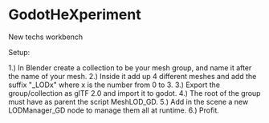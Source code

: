 # GodotHeXperiment 
New techs workbench 


Setup:  
 
1.) In Blender create a collection to be your mesh group, and name it after the name of your mesh. 
2.) Inside it add up 4 different meshes and add the suffix "_LODx" where x is the number from 0 to 3. 
3.) Export the group/collection as glTF 2.0 and import it to godot. 
4.) The root of the group must have as parent the script MeshLOD_GD. 
5.) Add in the scene a new LODManager_GD node to manage them all at runtime. 
6.) Profit. 